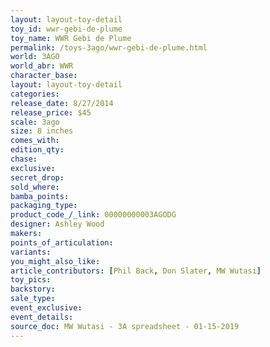 ```yaml
---
layout: layout-toy-detail 
toy_id: wwr-gebi-de-plume
toy_name: WWR Gebi de Plume
permalink: /toys-3ago/wwr-gebi-de-plume.html
world: 3AGO
world_abr: WWR
character_base: 
layout: layout-toy-detail
categories: 
release_date: 8/27/2014
release_price: $45 
scale: 3ago
size: 8 inches
comes_with: 
edition_qty: 
chase: 
exclusive: 
secret_drop: 
sold_where: 
bamba_points: 
packaging_type: 
product_code_/_link: 00000000003AGODG
designer: Ashley Wood
makers: 
points_of_articulation: 
variants: 
you_might_also_like: 
article_contributors: [Phil Back, Don Slater, MW Wutasi]
toy_pics: 
backstory: 
sale_type: 
event_exclusive: 
event_details: 
source_doc: MW Wutasi - 3A spreadsheet - 01-15-2019
---
```

